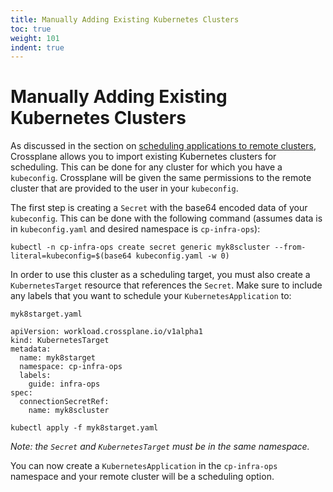 ```yaml
---
title: Manually Adding Existing Kubernetes Clusters
toc: true
weight: 101
indent: true
---
```


# Manually Adding Existing Kubernetes Clusters

As discussed in the section on [scheduling applications to remote
clusters](../workload.md), Crossplane allows you to import existing Kubernetes
clusters for scheduling. This can be done for any cluster for which you have a
`kubeconfig`. Crossplane will be given the same permissions to the remote
cluster that are provided to the user in your `kubeconfig`.

The first step is creating a `Secret` with the base64 encoded data of your
`kubeconfig`. This can be done with the following command (assumes data is in
`kubeconfig.yaml` and desired namespace is `cp-infra-ops`):

```
kubectl -n cp-infra-ops create secret generic myk8scluster --from-literal=kubeconfig=$(base64 kubeconfig.yaml -w 0)
```

In order to use this cluster as a scheduling target, you must also create a
`KubernetesTarget` resource that references the `Secret`. Make sure to include
any labels that you want to schedule your `KubernetesApplication` to:

`myk8starget.yaml`

```
apiVersion: workload.crossplane.io/v1alpha1
kind: KubernetesTarget
metadata:
  name: myk8starget
  namespace: cp-infra-ops
  labels:
    guide: infra-ops
spec:
  connectionSecretRef:
    name: myk8scluster
```

```
kubectl apply -f myk8starget.yaml
```

*Note: the `Secret` and `KubernetesTarget` must be in the same namespace.*

You can now create a `KubernetesApplication` in the `cp-infra-ops` namespace and
your remote cluster will be a scheduling option.
